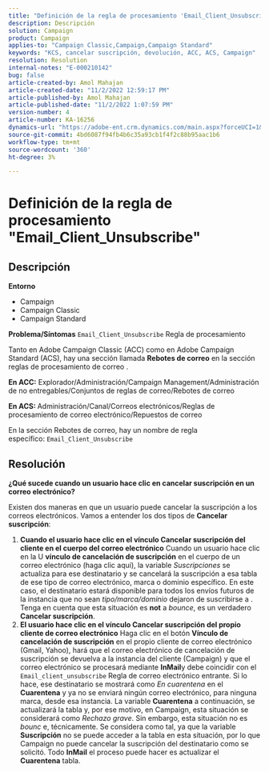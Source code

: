 ```yaml
---
title: "Definición de la regla de procesamiento 'Email_Client_Unsubscribe'"
description: Descripción
solution: Campaign
product: Campaign
applies-to: "Campaign Classic,Campaign,Campaign Standard"
keywords: "KCS, cancelar suscripción, devolución, ACC, ACS, Campaign"
resolution: Resolution
internal-notes: "E-000210142"
bug: false
article-created-by: Amol Mahajan
article-created-date: "11/2/2022 12:59:17 PM"
article-published-by: Amol Mahajan
article-published-date: "11/2/2022 1:07:59 PM"
version-number: 4
article-number: KA-16256
dynamics-url: "https://adobe-ent.crm.dynamics.com/main.aspx?forceUCI=1&pagetype=entityrecord&etn=knowledgearticle&id=421b7525-ae5a-ed11-9561-6045bd006a22"
source-git-commit: 4bd6087f94fb4b6c35a93cb1f4f2c88b95aac1b6
workflow-type: tm+mt
source-wordcount: '360'
ht-degree: 3%

---
```


# Definición de la regla de procesamiento &quot;Email_Client_Unsubscribe&quot;

## Descripción

<b>Entorno</b>
- Campaign
- Campaign Classic
- Campaign Standard

<b>Problema/Síntomas</b>
`Email_Client_Unsubscribe` Regla de procesamiento

Tanto en Adobe Campaign Classic (ACC) como en Adobe Campaign Standard (ACS), hay una sección llamada <b>Rebotes de correo</b> en la sección reglas de procesamiento de correo .

<b>En ACC:</b> Explorador/Administración/Campaign Management/Administración de no entregables/Conjuntos de reglas de correo/Rebotes de correo

<b>En ACS: </b>Administración/Canal/Correos electrónicos/Reglas de procesamiento de correo electrónico/Repuestos de correo

En la sección Rebotes de correo, hay un nombre de regla específico: `Email_Client_Unsubscribe`


## Resolución


<b>¿Qué sucede cuando un usuario hace clic en cancelar suscripción en un correo electrónico?</b>

Existen dos maneras en que un usuario puede cancelar la suscripción a los correos electrónicos. Vamos a entender los dos tipos de <b>Cancelar suscripción</b>:

1. <b>Cuando el usuario hace clic en el vínculo Cancelar suscripción del cliente en el cuerpo del correo electrónico</b>
Cuando un usuario hace clic en la U
<b>vínculo de cancelación de suscripción</b> en el cuerpo de un correo electrónico (haga clic aquí), la variable *Suscripciones* se actualiza para ese destinatario y se cancelará la suscripción a esa tabla de ese tipo de correo electrónico, marca o dominio específico. En este caso, el destinatario estará disponible para todos los envíos futuros de la instancia que no sean *tipo/marca/dominio* dejaron de suscribirse a . Tenga en cuenta que esta situación es <b>not</b> a *bounce*, es un verdadero <b>Cancelar suscripción</b>.
2. <b>El usuario hace clic en el vínculo Cancelar suscripción del propio cliente de correo electrónico</b>
Haga clic en el botón 
<b>Vínculo de cancelación de suscripción</b> en el propio cliente de correo electrónico (Gmail, Yahoo), hará que el correo electrónico de cancelación de suscripción se devuelva a la instancia del cliente (Campaign) y que el correo electrónico se procesará mediante <b>InMail</b>y debe coincidir con el `Email_client_unsubscribe` Regla de correo electrónico entrante. Si lo hace, ese destinatario se mostrará como *En cuarentena* en el <b>Cuarentena</b> y ya no se enviará ningún correo electrónico, para ninguna marca, desde esa instancia. La variable <b>Cuarentena</b> a continuación, se actualizará la tabla y, por ese motivo, en Campaign, esta situación se considerará como *Rechazo grave*. Sin embargo, esta situación no es *bounc* e, técnicamente. Se considera como tal, ya que la variable <b>Suscripción</b> no se puede acceder a la tabla en esta situación, por lo que Campaign no puede cancelar la suscripción del destinatario como se solicitó. Todo <b>InMail</b> el proceso puede hacer es actualizar el <b>Cuarentena</b> tabla.


